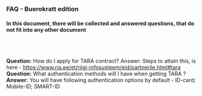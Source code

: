 ### FAQ - Buerokratt edition
#### In this document, there will be collected and answered questions, that do not fit into any other document
<br>
<br>

**Question:** How do I apply for TARA contract?
Answer: Steps to attain this, is here - https://www.ria.ee/et/riigi-infosusteem/eid/partnerile.html#tara
<br>
**Question:** What authentication methods will I have when getting TARA ?
**Answer:** You will have following authentication options by default - ID-card; Mobile-ID; SMART-ID
<br>
